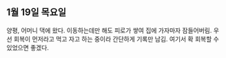 ## 1월 19일 목요일

양평, 어머니 댁에 왔다.
이동하는데만 해도 피로가 쌓여 집에 가자마자 잠들어버림.
우선 회복이 먼저라고 먹고 자고 하는 중이라 간단하게 기록만 남김.
여기서 확 회복할 수 있었으면 좋겠다.